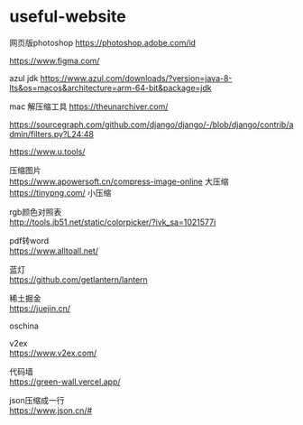 # useful-website

网页版photoshop https://photoshop.adobe.com/id   

https://www.figma.com/    

azul jdk
https://www.azul.com/downloads/?version=java-8-lts&os=macos&architecture=arm-64-bit&package=jdk  

mac 解压缩工具
https://theunarchiver.com/    

https://sourcegraph.com/github.com/django/django/-/blob/django/contrib/admin/filters.py?L24:48

https://www.u.tools/ 

压缩图片    
https://www.apowersoft.cn/compress-image-online 大压缩     
https://tinypng.com/ 小压缩   

rgb颜色对照表    
http://tools.jb51.net/static/colorpicker/?ivk_sa=1021577i    

pdf转word      
https://www.alltoall.net/      

蓝灯      
https://github.com/getlantern/lantern    

稀土掘金   
https://juejin.cn/    

oschina    

v2ex      
https://www.v2ex.com/    

代码墙    
https://green-wall.vercel.app/       

json压缩成一行       
https://www.json.cn/#    
